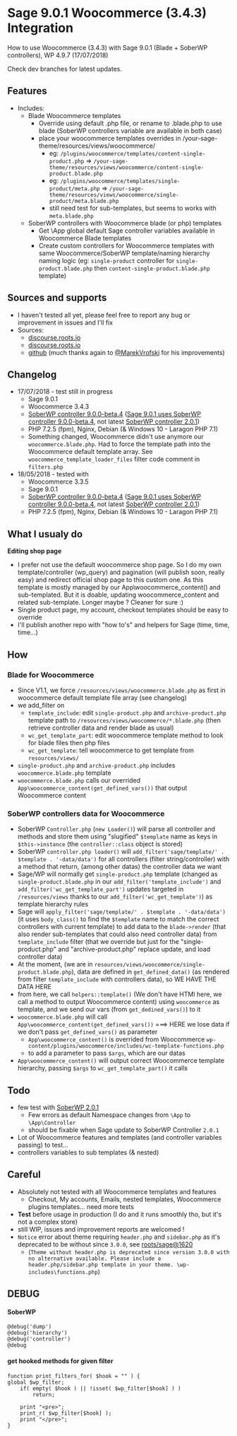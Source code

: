 # Sage 9.0.1 Woocommerce (3.4.3) Integration
How to use Woocommerce (3.4.3) with Sage 9.0.1 (Blade + SoberWP controllers), WP 4.9.7 (17/07/2018)

Check dev branches for latest updates.

## Features
- Includes: 
  - Blade Woocommerce templates
    - Override using default .php file, or rename to .blade.php to use blade (SoberWP controllers variable are available in both case)
    - place your woocommerce templates overrides in /your-sage-theme/resources/views/woocommerce/
      - eg: `/plugins/woocommerce/templates/content-single-product.php` => `/your-sage-theme/resources/views/woocommerce/content-single-product.blade.php`
      - eg: `/plugins/woocommerce/templates/single-product/meta.php` => `/your-sage-theme/resources/views/woocommerce/single-product/meta.blade.php`
      - still need test for sub-templates, but seems to works with `meta.blade.php`
  - SoberWP controllers with Woocommerce blade (or php) templates
    - Get \App global default Sage controller variables available in Woocommerce Blade templates
    - Create custom controllers for Woocommerce templates with same Woocommerce/SoberWP template/naming hierarchy naming logic (eg: `single-product` controller for `single-product.blade.php` then `content-single-product.blade.php` template)
  
## Sources and supports
- I haven't tested all yet, please feel free to report any bug or improvement in issues and I'll fix
- Sources:
  - [discourse.roots.io](https://discourse.roots.io/t/woocommerce-blade-sage-9/8449/17)
  - [discourse.roots.io](https://discourse.roots.io/t/any-working-example-of-sage-9-latest-sage-9-0-0-beta-4-with-woocommerce-3-1-1/10099/17)
  - [github](https://github.com/MarekVrofski/Sage-Woocommerce) (much thanks again to [@MarekVrofski](https://github.com/MarekVrofski/) for his improvements)
  
## Changelog
- 17/07/2018 - test still in progress
    - Sage 9.0.1
    - Woocommerce 3.4.3
    - [SoberWP controller 9.0.0-beta.4](https://github.com/soberwp/controller/releases) ([Sage 9.0.1 uses SoberWP controller 9.0.0-beta.4](https://github.com/roots/sage/blob/master/composer.json), not latest [SoberWP controller 2.0.1](https://github.com/soberwp/controller/releases))
    - PHP 7.2.5 (fpm), Nginx, Debian (& Windows 10 - Laragon PHP 7.1)
    - Something changed, Woocommerce didn't use anymore our `woocommerce.blade.php`. Had to force the template path into the Woocommerce default template array. See `woocommerce_template_loader_files` filter code comment in `filters.php`
- 18/05/2018 - tested with
    - Woocommerce 3.3.5
    - Sage 9.0.1
    - [SoberWP controller 9.0.0-beta.4](https://github.com/soberwp/controller/releases) ([Sage 9.0.1 uses SoberWP controller 9.0.0-beta.4](https://github.com/roots/sage/blob/master/composer.json), not latest [SoberWP controller 2.0.1](https://github.com/soberwp/controller/releases))
    - PHP 7.2.5 (fpm), Nginx, Debian (& Windows 10 - Laragon PHP 7.1)

## What I usualy do

**Editing shop page**

- I prefer not use the default woocommerce shop page. So I do my own template/controller (wp_query) and pagination (will publish soon, really easy) and redirect official shop page to this custom one. As this template is mostly managed by our App\woocommerce_content() and sub-templated. But it is doable, updating woocommerce_content and related sub-template. Longer maybe ? Cleaner for sure :)
- Single product page, my account, checkout templates should be easy to override
- I'll publish another repo with "how to's" and helpers for Sage (time, time, time...)


## How
### Blade for Woocommerce
- Since V1.1, we force `/resources/views/woocommerce.blade.php` as first in woocommerce default template file array (see changelog)
- we add_filter on 
  - `template_include`: edit `single-product.php` and `archive-product.php` template path to `/resources/views/woocommerce/*.blade.php` (then retrieve controller data and render blade as usual)
  - `wc_get_template_part`: edit woocommerce template method to look for blade files then php files
  - `wc_get_template`: tell woocommerce to get template from `resources/views/`
- `single-product.php` and `archive-product.php` includes `woocommerce.blade.php` template
- `woocommerce.blade.php` calls our overrided `App\woocommerce_content(get_defined_vars())` that output Woocommerce content

### SoberWP controllers data for Woocommerce
- SoberWP `Controller.php` (`new Loader()`) will parse all controller and methods and store them using "slugified" `$template` name as keys in `$this->instance` (the `controller::class` object is stored)
- SoberWP `controller.php loader()` will `add_filter('sage/template/' . $template . '-data/data')` for all controllers (filter string/controller) with a method that return, (among other datas) the controller data we want
- Sage/WP will normally get `single-product.php` template (changed as `single-product.blade.php` in our `add_filter('template_include')` and `add_filter('wc_get_template_part')` updates targeted in `/resources/views` thanks to our `add_filter('wc_get_template')`) as template hierarchy rules
- Sage will `apply_filter('sage/template/' . $template . '-data/data')` (it uses `body_class()` to find the `$template` name to match the correct controllers with current template) to add data to the `blade->render` (that also render sub-templates that could also need controller data) from `template_include` filter (that we override but just for the "single-product.php" and "archive-product.php" replace update, and load controller data)
- At the moment, (we are in `resources/views/woocommerce/single-product.blade.php`), data are defined in `get_defined_data()` (as rendered from filter `template_include` with controllers data), so WE HAVE THE DATA HERE
- from here, we call `helpers::template()` (We don't have HTMl here, we call a method to output Woocommerce content) using `woocommerce` as template, and we send our vars (from `get_dedined_vars()`) to it
- `woocommerce.blade.php` will call `App\woocommerce_content(get_defined_vars())` ===> HERE we lose data if we don't pass `get_defined_vars()` as parameter
    - `App\woocommerce_content()` is overrided from Woocommerce `wp-content/plugins/woocommerce/includes/wc-template-functions.php`
    - to add a parameter to pass `$args`, which are our datas
- `App\woocommerce_content()` will output correct Woocommerce template hierarchy, passing `$args` to `wc_get_template_part()` it calls

## Todo
- few test with [SoberWP 2.0.1](https://github.com/soberwp/controller/releases)
  - Few errors as default Namespace changes from `\App` to `\App\Controller`
  - should be fixable when Sage update to SoberWP Controller `2.0.1`
- Lot of Woocommerce features and templates (and controller variables passing) to test...
- controllers variables to sub templates (& nested)

## Careful
- Absolutely not tested with all Woocommerce templates and features
  - Checkout, My accounts, Emails, nested templates, Woocommerce plugins templates... need more tests
- **Test** before usage in production (I do and it runs smoothly tho, but it's not a complex store)
- still WIP, issues and improvement reports are welcomed !
- `Notice` error about theme requiring `header.php` and `sidebar.php` as it's deprecated to be without since `3.0.0`, see [roots/sage@1620](https://github.com/roots/sage/issues/1620) 
  - (`Theme without header.php is deprecated since version 3.0.0 with no alternative available. Please include a header.php/sidebar.php template in your theme. \wp-includes\functions.php`)

## DEBUG
#### SoberWP
```
@debug('dump')
@debug('hierarchy')
@debug('controller')
@debug
```

#### get hooked methods for given filter
```
function print_filters_for( $hook = "" ) {
global $wp_filter;
    if( empty( $hook ) || !isset( $wp_filter[$hook] ) )
        return;

    print "<pre>";
    print_r( $wp_filter[$hook] );
    print "</pre>";
}
```
